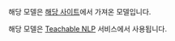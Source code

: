 해당 모델은 [해당 사이트](https://huggingface.co/gpt2-medium)에서 가져온 모델입니다.


해당 모델은 [Teachable NLP](https://ainize.ai/teachable-nlp) 서비스에서 사용됩니다.
